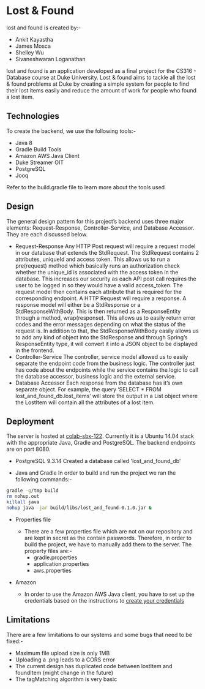 Lost & Found
===================

lost and found is created by:-
- Ankit Kayastha
- James Mosca
- Shelley Wu
- Sivaneshwaran Loganathan

lost and found is an application developed as a final project for the CS316 - Database course at Duke University. Lost & found aims to tackle all the lost & found problems at Duke by creating a simple system for people to find their lost items easily and reduce the amount of work for people who found a lost item.

Technologies
------------------
To create the backend, we use the following tools:-
 - Java 8
 - Gradle Build Tools
 - Amazon AWS Java Client
 - Duke Streamer OIT
 - PostgreSQL
 - Jooq

Refer to the build.gradle file to learn more about the tools used

Design
-------------
The general design pattern for this project’s backend uses three major elements: Request-Response, Controller-Service, and Database Accessor. They are each discussed below.

 - Request-Response
Any HTTP Post request will require a request model in our database that extends the StdRequest. The StdRequest contains 2 attributes, uniqueId and access token. This allows us to run a pre(request) method which basically runs an authorization check whether the unique_id is associated with the access token in the database. This increases our security as each API post call requires the user to be logged in so they would have a valid access_token. The request model then contains each attribute that is required for the corresponding endpoint. 
A HTTP Request will require a response. A response model will either be a StdResponse or a StdResponseWithBody. This is then returned as a ResponseEntity through a method, wrap(response). This allows us to easily return error codes and the error messages depending on what the status of the request is. In addition to that, the StdResponseWithBody easily allows us to add any kind of object into the StdResponse and through Spring’s ResponseEntity type, it will convert it into a JSON object to be displayed in the frontend.
 - Controller-Service
The controller, service model allowed us to easily separate the endpoint code from the business logic. The controller just has code about the endpoints while the service contains the logic to call the database accessor, business logic and the external service.
 - Database Accessor
Each response from the database has it’s own separate object. For example, the query ‘SELECT * FROM lost_and_found_db.lost_items’ will store the output in a List<LostItem> object where the LostItem will contain all the attributes of a lost item.

Deployment
-----------------
The server is hosted at [colab-sbx-122](http://colab-sbx-122.oit.duke.edu). Currently it is a Ubuntu 14.04 stack with the appropriate Java, Gradle and PostgreSQL. The backend endpoints are on port 8080.

- PostgreSQL 9.3.14
Created a database called 'lost_and_found_db'

- Java and Gradle
In order to build and run the project we ran the following commands:-
```bash
gradle -g/tmp build
rm nohup.out
killall java
nohup java -jar build/libs/lost_and_found-0.1.0.jar &
```
- Properties file
	- There are a few properties file which are not on our repository and are kept in secret as the contain passwords. Therefore, in order to build the project, we have to manually add them to the server. The property files are:-
		- gradle.properties
		- application.properties
		- aws.properties

- Amazon 
	- In order to use the Amazon AWS Java client, you have to set up the credentials based on the instructions to [create your credentials](http://docs.aws.amazon.com/sdk-for-java/v1/developer-guide/setup-credentials.html)

Limitations
-----------
There are a few limitations to our systems and some bugs that need to be fixed:-
 - Maximum file upload size is only 1MB
 - Uploading a .png leads to a CORS error
 - The current design has duplicated code between lostItem and foundItem (might change in the future)
 - The tagMatching algorithm is very basic
